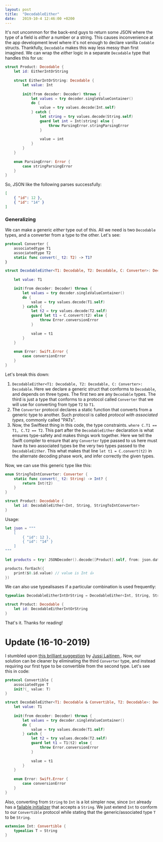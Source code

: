 ```yaml
---
layout: post
title:  "DecodableEither"
date:   2019-10-4 12:46:00 +0200
---
```


It's not uncommon for the back-end guys to return some JSON where the type of a field is *either* a number or a string.
This causes inconvenience at the app development level where it's not enough to declare vanilla `Codable` structs.
Thankfully, `Decodable` makes this way less messy than first imagined.
We can wrap the *either* logic in a separate `Decodable` type that handles this for us:

```swift
struct Product: Decodable {
    let id: EitherIntOrString
    
    struct EitherIntOrString: Decodable {
        let value: Int
        
        init(from decoder: Decoder) throws {
            let values = try decoder.singleValueContainer()
            do {
                value = try values.decode(Int.self)
            } catch {
                let string = try values.decode(String.self)
                guard let int = Int(string) else {
                    throw ParsingError.stringParsingError
                }
                
                value = int
            }
        }
    }
    
    enum ParsingError: Error {
        case stringParsingError
    }
}
```

So, JSON like the following parses successfully:

```json
[
    { "id": 12 },
    { "id": "14" }
]
```

### Generalizing

We can make a generic *either* type out of this.
All we need is two `Decodable` types, and a converter from a type to the other.
Let's see:

```swift
protocol Converter {
    associatedtype T1
    associatedtype T2
    static func convert(_ t2: T2) -> T1?
}

struct DecodableEither<T1: Decodable, T2: Decodable, C: Converter>: Decodable where C.T1 == T1, C.T2 == T2 {
    
    let value: T1

    init(from decoder: Decoder) throws {
        let values = try decoder.singleValueContainer()
        do {
            value = try values.decode(T1.self)
        } catch {
            let t2 = try values.decode(T2.self)
            guard let t1 = C.convert(t2) else {
                throw Error.conversionError
            }
            
            value = t1
        }
    }
    
    enum Error: Swift.Error {
        case conversionError
    }
}
```

Let's break this down:

1. `DecodableEither<T1: Decodable, T2: Decodable, C: Converter>: Decodable`. 
Here we declare a generic struct that conforms to `Decodable`, and depends on three types.
The first two are any `Decodable` types.
The third is just a type that conforms to a protocol called `Converter` that we will use for converting from type `T2` to `T1`.
2. The `Converter` protocol declares a static function that converts from a generic type to another.
Such protocol is called *protocol with associated types*, commonly called "PATs".
3. Now, the Swiftiest thing in this code, the type constraints. `where C.T1 == T1, C.T2 == T2`.
This part after the `DecodableEither` declaration is what ensures type-safety and makes things work together.
Here we tell the Swift compiler to ensure that any `Converter` type passed to us here must have its two associated types be the very two types passed to the `DecodableEither`.
This what makes that line `let t1 = C.convert(t2)` in the alternate decoding phase work, and infer correctly the given types.

Now, we can use this generic type like this:

```swift
enum StringToIntConverter: Converter {
    static func convert(_ t2: String) -> Int? {
        return Int(t2)
    }
}

struct Product: Decodable {
    let id: DecodableEither<Int, String, StringToIntConverter>
}
```
Usage:
```swift
let json = """
    [
        { "id": 12 },
        { "id": "14" }
    ]
"""
        
let products = try! JSONDecoder().decode([Product].self, from: json.data(using: .utf8)!)

products.forEach({
    print($0.id.value) // value is Int 👍
})
```

We can also use typealisases if a particular combination is used frequently:
```swift
typealias DecodableEitherIntOrString = DecodableEither<Int, String, StringToIntConverter>

struct Product: Decodable {
    let id: DecodableEitherIntOrString
}
```

That's it. Thanks for reading!

# Update (16-10-2019)

I stumbled upon [this brilliant suggestion](https://twitter.com/jsslai/status/1184536734081650690?s=20) by [Jussi Laitinen
](https://twitter.com/jsslai?s=17).
Now, our solution can be cleaner by eliminating the third `Converter` type, and instead requiring our first type to be convertible from the second type. Let's see this in code:

```swift
protocol Convertible {
    associatedtype T
    init?(_ value: T)
}

struct DecodableEither<T1: Decodable & Convertible, T2: Decodable>: Decodable where T1.T == T2 {
    let value: T1
    
    init(from decoder: Decoder) throws {
        let values = try decoder.singleValueContainer()
        do {
            value = try values.decode(T1.self)
        } catch {
            let t2 = try values.decode(T2.self)
            guard let t1 = T1(t2) else {
                throw Error.conversionError
            }
            
            value = t1
        }
    }
    
    enum Error: Swift.Error {
        case conversionError
    }
}
```

Also, converting from `String` to `Int` is a lot simpler now, since `Int` already has a [failable initializer](https://www.hackingwithswift.com/sixty/10/9/failable-initializers) that accepts a `String`. We just extend `Int` to conform to our `Convertible` protocol while stating that the generic/associated type `T` to be `String`.

```swift
extension Int: Convertible {
    typealias T = String
}
```